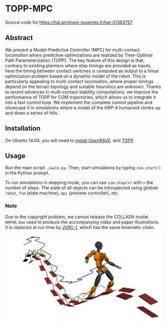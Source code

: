# TOPP-MPC

Source code for https://hal.archives-ouvertes.fr/hal-01363757

## Abstract

We present a Model-Predictive Controller (MPC) for multi-contact locomotion
where predictive optimizations are realized by Time-Optimal Path
Parameterization (TOPP). The key feature of this design is that, contrary to
existing planners where step timings are provided as inputs, here the timing
between contact switches is computed as output to a linear optimization problem
based on a dynamic model of the robot. This is particularly appealing to
multi-contact locomotion, where proper timings depend on the terrain topology
and suitable heuristics are unknown. Thanks to recent advances in multi-contact
stability computations, we improve the performance of TOPP for COM
trajectories, which allows us to integrate it into a fast control loop. We
implement the complete control pipeline and showcase it in simulations where a
model of the HRP-4 humanoid climbs up and down a series of hills. 

## Installation

On Ubuntu 14.04, you will need to [install
OpenRAVE](https://scaron.info/teaching/installing-openrave-on-ubuntu-14.04.html).
and [TOPP](https://github.com/quangounet/TOPP).

## Usage

Run the main script ``./walk.py``. Then, start simulations by typing
``sim.start()`` in the Python prompt.

To run simulations in stepping mode, you can use ``sim.step(n)`` with ``n`` the
number of steps. The state of all objects can be introspected using globals
``robot``, ``fsm`` (state machine), ``mpc`` (preview controller), etc.

### Note

Due to the copyright problem, we cannot release the COLLADA model ``HRP4R.dae``
used to produce the accompanying video and paper illustrations. It is replaced
at run time by
[JVRC-1](https://github.com/stephane-caron/openrave_models/tree/master/JVRC-1),
which has the same kinematic chain.

<img src=".figure.png" width="700" />
